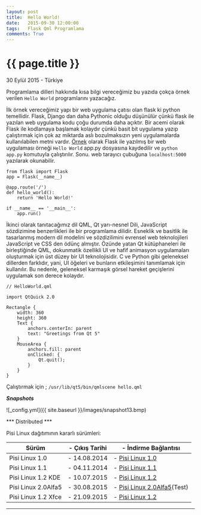 ```yaml
---
layout: post
title:  Hello World!
date:   2015-09-30 12:00:00
tags:   Flask Qml Programlama
comments: True
---
```


{{ page.title }}
================

<p class="meta">30 Eylül 2015 - Türkiye</p>

Programlama dilleri hakkında kısa bilgi vereceğimiz bu yazıda çokça örnek verilen ```Hello World``` programlarını yazacağız.

İlk örnek vereceğimiz yapı bir web uygulama çatısı olan flask ki python temellidir. 
Flask, Django dan daha Pythonic olduğu düşünülür çünkü flask ile yazılan web uygulama kodu çoğu durumda daha açıktır. Bir acemi olarak Flask ile kodlamaya başlamak kolaydır çünkü basit bit uygulama yazıp çalıştırmak için çok az miktarda aslı bozulmaksızın yeni uygulamalarda kullanılabilen metni vardır. [Örnek](http://www.fullstackpython.com/flask.html) olarak Flask ile yazılmış bir web uygulaması örneği ```Hello World``` app.py dosyasına kaydedilir ve ```python app.py``` komutuyla çalıştırılır. Sonu. web tarayıcı çubuğuna ```localhost:5000``` yazılarak okunabilir.

```
from flask import Flask
app = Flask(__name__)

@app.route('/')
def hello_world():
    return 'Hello World!'

if __name__ == '__main__':
    app.run()
```

İkinci olarak tanıtacağımız dil QML, Qt yarı-nesnel Dili, JavaScript sözdizimine benzerlikleri ile bir programlama dilidir. Esneklik ve basitlik ile tasarlanmış modern dil modelini ve sözdizilimini evrensel web teknolojileri JavaScript ve CSS den ödünç almıştır. Özünde yatan Qt kütüphaneleri ile birleştiğinde QML, dokunmatik özellikli UI ve hafif animasyon uygulamaları oluşturmak için üst düzey bir UI teknolojisidir. C ve Python gibi geleneksel dillerden farklıdır, yani, UI öğeleri ve bunların etkileşimini tanımlamak için kullanılır. Bu nedenle, geleneksel karmaşık görsel hareket geçişlerini uygulamak son derece kolaydır.

```
// HelloWorld.qml
​
import QtQuick 2.0
​
Rectangle {
    width: 360
    height: 360
    Text {
        anchors.centerIn: parent
        text: "Greetings from Qt 5"
    }
    MouseArea {
        anchors.fill: parent
        onClicked: {
            Qt.quit();
        }
    }
}
```
Çalıştırmak için ;  ```/usr/lib/qt5/bin/qmlscene hello.qml```

***Snapshots***

![_config.yml]({{ site.baseurl }}/images/snapshot13.bmp)

*** Distributed ***

Pisi Linux dağıtımının kararlı sürümleri:

| Sürüm                  |- Çıkış Tarihi |- İndirme Bağlantısı |
|------------------------|---------------|---------------------|
| Pisi Linux 1.0         |- 14.08.2014   |- [Pisi Linux 1.0](https://sourceforge.net/projects/pisilinux/files/1.0/)|
| Pisi Linux 1.1         |- 04.11.2014   |- [Pisi Linux 1.1](https://sourceforge.net/projects/pisilinux/files/1.1/)|
| Pisi Linux 1.2 KDE     |- 10.07.2015   |- [Pisi Linux 1.2](https://sourceforge.net/projects/pisilinux/files/1.2/)|
| Pisi Linux 2.0Alfa5    |- 30.08.2015   |- [Pisi Linux 2.0Alfa5](https://openload.co/f/vuimrNgPjSE/Pisi-Linux-2.0-Alfa5-KDE5-KaraKedi-x86_64.iso)(Test)
| Pisi Linux 1.2 Xfce    |- 21.09.2015   |- [Pisi Linux 1.2](https://openload.co/f/R6JeYpGW3BM/Pisi-Linux-1.2-XFCE-x86_64.iso)|


---